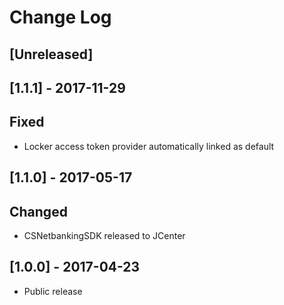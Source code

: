 # Change Log

## [Unreleased]

## [1.1.1] - 2017-11-29

## Fixed
- Locker access token provider automatically linked as default

## [1.1.0] - 2017-05-17

## Changed

- CSNetbankingSDK released to JCenter

## [1.0.0] - 2017-04-23

- Public release
